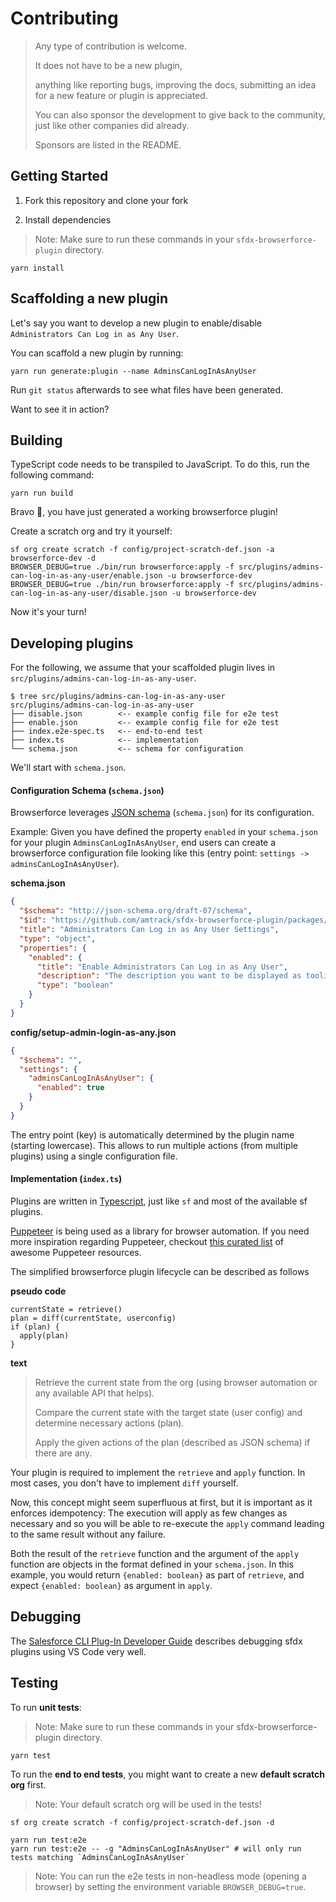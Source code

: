 # Contributing

> Any type of contribution is welcome.
>
> It does not have to be a new plugin,
>
> anything like reporting bugs, improving the docs, submitting an idea for a new feature or plugin is appreciated.
>
> You can also sponsor the development to give back to the community, just like other companies did already.
>
> Sponsors are listed in the README.

## Getting Started

1. Fork this repository and clone your fork

2. Install dependencies

> Note: Make sure to run these commands in your `sfdx-browserforce-plugin` directory.

```console
yarn install
```

## Scaffolding a new plugin

Let's say you want to develop a new plugin to enable/disable `Administrators Can Log in as Any User`.

You can scaffold a new plugin by running:

```console
yarn run generate:plugin --name AdminsCanLogInAsAnyUser
```

Run `git status` afterwards to see what files have been generated.

Want to see it in action?

## Building

TypeScript code needs to be transpiled to JavaScript.
To do this, run the following command:

```console
yarn run build
```

Bravo 👏, you have just generated a working browserforce plugin!

Create a scratch org and try it yourself:

```console
sf org create scratch -f config/project-scratch-def.json -a browserforce-dev -d
BROWSER_DEBUG=true ./bin/run browserforce:apply -f src/plugins/admins-can-log-in-as-any-user/enable.json -u browserforce-dev
BROWSER_DEBUG=true ./bin/run browserforce:apply -f src/plugins/admins-can-log-in-as-any-user/disable.json -u browserforce-dev
```

Now it's your turn!

## Developing plugins

For the following, we assume that your scaffolded plugin lives in `src/plugins/admins-can-log-in-as-any-user`.

```console
$ tree src/plugins/admins-can-log-in-as-any-user
src/plugins/admins-can-log-in-as-any-user
├── disable.json        <-- example config file for e2e test
├── enable.json         <-- example config file for e2e test
├── index.e2e-spec.ts   <-- end-to-end test
├── index.ts            <-- implementation
└── schema.json         <-- schema for configuration
```

We'll start with `schema.json`.

#### Configuration Schema (`schema.json`)

Browserforce leverages [JSON schema](https://json-schema.org/learn/getting-started-step-by-step.html) (`schema.json`) for its configuration.

Example: Given you have defined the property `enabled` in your `schema.json` for your plugin `AdminsCanLogInAsAnyUser`, end users can create a browserforce configuration file looking like this (entry point: `settings -> adminsCanLogInAsAnyUser`).

**schema.json**

```json
{
  "$schema": "http://json-schema.org/draft-07/schema",
  "$id": "https://github.com/amtrack/sfdx-browserforce-plugin/packages/admins-can-log-in-as-any-user/schema.json",
  "title": "Administrators Can Log in as Any User Settings",
  "type": "object",
  "properties": {
    "enabled": {
      "title": "Enable Administrators Can Log in as Any User",
      "description": "The description you want to be displayed as toolip when the user is editing the configuration",
      "type": "boolean"
    }
  }
}
```

**config/setup-admin-login-as-any.json**

```json
{
  "$schema": "",
  "settings": {
    "adminsCanLogInAsAnyUser": {
      "enabled": true
    }
  }
}
```

The entry point (key) is automatically determined by the plugin name (starting lowercase).
This allows to run multiple actions (from multiple plugins) using a single configuration file.

#### Implementation (`index.ts`)

Plugins are written in [Typescript](https://www.typescriptlang.org), just like `sf` and most of the available sf plugins.

[Puppeteer](https://pptr.dev) is being used as a library for browser automation.
If you need more inspiration regarding Puppeteer, checkout [this curated list](https://github.com/transitive-bullshit/awesome-puppeteer) of awesome Puppeteer resources.

The simplified browserforce plugin lifecycle can be described as follows

**pseudo code**

```text
currentState = retrieve()
plan = diff(currentState, userconfig)
if (plan) {
  apply(plan)
}
```

**text**

> Retrieve the current state from the org (using browser automation or any available API that helps).
>
> Compare the current state with the target state (user config) and determine necessary actions (plan).
>
> Apply the given actions of the plan (described as JSON schema) if there are any.

Your plugin is required to implement the `retrieve` and `apply` function. In most cases, you don't have to implement `diff` yourself.

Now, this concept might seem superfluous at first, but it is important as it enforces idempotency:
The execution will apply as few changes as necessary and so you will be able to re-execute the `apply` command leading to the same result without any failure.

Both the result of the `retrieve` function and the argument of the `apply` function are objects in the format defined in your `schema.json`.
In this example, you would return `{enabled: boolean}` as part of `retrieve`, and expect `{enabled: boolean}` as argument in `apply`.

## Debugging

The [Salesforce CLI Plug-In Developer Guide](https://developer.salesforce.com/docs/atlas.en-us.sfdx_cli_plugins.meta/sfdx_cli_plugins/cli_plugins_debug.htm) describes debugging sfdx plugins using VS Code very well.

## Testing

To run **unit tests**:

> Note: Make sure to run these commands in your sfdx-browserforce-plugin directory.

```console
yarn test
```

To run the **end to end tests**, you might want to create a new **default scratch org** first.

> Note: Your default scratch org will be used in the tests!

```console
sf org create scratch -f config/project-scratch-def.json -d
```

```console
yarn run test:e2e
yarn run test:e2e -- -g "AdminsCanLogInAsAnyUser" # will only run tests matching `AdminsCanLogInAsAnyUser`
```

> Note: You can run the e2e tests in non-headless mode (opening a browser) by setting the environment variable `BROWSER_DEBUG=true`.
